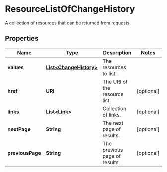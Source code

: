 

# ResourceListOfChangeHistory

A collection of resources that can be returned from requests.

## Properties

Name | Type | Description | Notes
------------ | ------------- | ------------- | -------------
**values** | [**List&lt;ChangeHistory&gt;**](ChangeHistory.md) | The resources to list. | 
**href** | **URI** | The URI of the resource list. |  [optional]
**links** | [**List&lt;Link&gt;**](Link.md) | Collection of links. |  [optional]
**nextPage** | **String** | The next page of results. |  [optional]
**previousPage** | **String** | The previous page of results. |  [optional]



